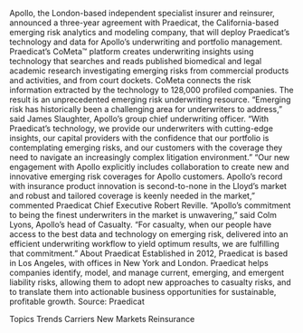 Apollo, the London-based independent specialist insurer and reinsurer, announced a three-year agreement with Praedicat, the California-based emerging risk analytics and modeling company, that will deploy Praedicat’s technology and data for Apollo’s underwriting and portfolio management.
Praedicat’s CoMeta™ platform creates underwriting insights using technology that searches and reads published biomedical and legal academic research investigating emerging risks from commercial products and activities, and from court dockets. CoMeta connects the risk information extracted by the technology to 128,000 profiled companies. The result is an unprecedented emerging risk underwriting resource.
“Emerging risk has historically been a challenging area for underwriters to address,” said James Slaughter, Apollo’s group chief underwriting officer. “With Praedicat’s technology, we provide our underwriters with cutting-edge insights, our capital providers with the confidence that our portfolio is contemplating emerging risks, and our customers with the coverage they need to navigate an increasingly complex litigation environment.”
“Our new engagement with Apollo explicitly includes collaboration to create new and innovative emerging risk coverages for Apollo customers. Apollo’s record with insurance product innovation is second-to-none in the Lloyd’s market and robust and tailored coverage is keenly needed in the market,” commented Praedicat Chief Executive Robert Reville.
“Apollo’s commitment to being the finest underwriters in the market is unwavering,” said Colm Lyons, Apollo’s head of Casualty. “For casualty, when our people have access to the best data and technology on emerging risk, delivered into an efficient underwriting workflow to yield optimum results, we are fulfilling that commitment.”
About Praedicat
Established in 2012, Praedicat is based in Los Angeles, with offices in New York and London. Praedicat helps companies identify, model, and manage current, emerging, and emergent liability risks, allowing them to adopt new approaches to casualty risks, and to translate them into actionable business opportunities for sustainable, profitable growth.
Source: Praedicat

Topics
Trends
Carriers
New Markets
Reinsurance
